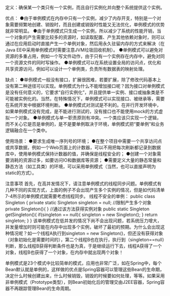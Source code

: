 定义：确保某一个类只有一个实例，而且自行实例化并向整个系统提供这个实例。

优点：
●由于单例模式在内存中只有一个实例，减少了内存开支，特别是一个对象需要频繁地创建、销毁时，而且创建或销毁时性能又无法优化，单例模式的优势就非常明显。
●由于单例模式只生成一个实例，所以减少了系统的性能开销，当一个对象的产生需要比较多的资源时，如读取配置、产生其他依赖对象时，则可以通过在应用启动时直接产生一个单例对象，然后用永久驻留内存的方式来解决（在Java EE中采用单例模式时需要注意JVM垃圾回收机制）。
●单例模式可以避免对资源的多重占用，例如一个写文件动作，由于只有一个实例存在内存中，避免对同一个资源文件的同时写操作。
●单例模式可以在系统设置全局的访问点，优化和共享资源访问，例如可以设计一个单例类，负责所有数据表的映射处理。

缺点：
●单例模式一般没有接口，扩展很困难，若要扩展，除了修改代码基本上没有第二种途径可以实现。单例模式为什么不能增加接口呢？因为接口对单例模式是没有任何意义的，它要求“自行实例化”，并且提供单一实例、接口或抽象类是不可能被实例化的。当然，在特殊情况下，单例模式可以实现接口、被继承等，需要在系统开发中根据环境判断。
●单例模式对测试是不利的。在并行开发环境中，如果单例模式没有完成，是不能进行测试的，没有接口也不能使用mock的方式虚拟一个对象。
●单例模式与单一职责原则有冲突。一个类应该只实现一个逻辑，而不关心它是否是单例的，是不是要单例取决于环境，单例模式把“要单例”和业务逻辑融合在一个类中。

使用场景：
●要求生成唯一序列号的环境；
●在整个项目中需要一个共享访问点或共享数据，例如一个Web页面上的计数器，可以不用把每次刷新都记录到数据库中，使用单例模式保持计数器的值，并确保是线程安全的；
●创建一个对象需要消耗的资源过多，如要访问IO和数据库等资源；
●需要定义大量的静态常量和静态方法（如工具类）的环境，可以采用单例模式（当然，也可以直接声明为static的方式）。

注意事项
首先，在高并发情况下，请注意单例模式的线程同步问题。单例模式有几种不同的实现方式，上面的例子不会出现产生多个实例的情况，但是如代码清单7-4所示的单例模式就需要考虑线程同步。
线程不安全的单例：
public class Singleton {
	private static Singleton singleton = null;
	//限制产生多个对象
	private Singleton(){
	}
	//通过该方法获得实例对象
	public static Singleton getSingleton(){
		if(singleton == null){
			singleton = new Singleton();
		}
		return singleton;
	}
}
该单例模式在低并发的情况下尚不会出现问题，若系统压力增大，并发量增加时则可能在内存中出现多个实例，破坏了最初的预期。为什么会出现这种情况呢？如一个线程A执行到singleton = new Singleton()，但还没有获得对象（对象初始化是需要时间的），第二个线程B也在执行，执行到（singleton==null）判断，那么线程B获得判断条件也是为真，于是继续运行下去，线程A获得了一个对象，线程B也获得了一个对象，在内存中就出现两个对象！

单例模式是23个模式中比较简单的模式，应用也非常广泛，如在Spring中，每个Bean默认就是单例的，这样做的优点是Spring容器可以管理这些Bean的生命期，决定什么时候创建出来，什么时候销毁，销毁的时候要如何处理，等等。如果采用非单例模式（Prototype类型），则Bean初始化后的管理交由J2EE容器，Spring容器不再跟踪管理Bean的生命周期。
